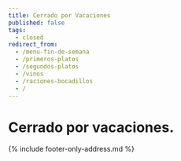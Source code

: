 ```yaml
---
title: Cerrado por Vacaciones
published: false
tags:
  - closed
redirect_from:
  - /menu-fin-de-semana
  - /primeros-platos
  - /segundos-platos
  - /vinos
  - /raciones-bocadillos
  - /
---
```


# Cerrado por vacaciones.


{% include footer-only-address.md %}
